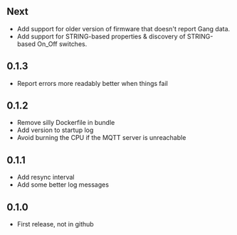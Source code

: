 ## Next
 - Add support for older version of firmware that doesn't report Gang data.
 - Add support for STRING-based properties & discovery of STRING-based On_Off switches.

## 0.1.3
 - Report errors more readably better when things fail

## 0.1.2
 - Remove silly Dockerfile in bundle
 - Add version to startup log
 - Avoid burning the CPU if the MQTT server is unreachable

## 0.1.1
 - Add resync interval
 - Add some better log messages

## 0.1.0
 - First release, not in github
